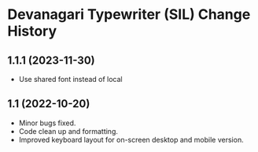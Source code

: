 Devanagari Typewriter (SIL) Change History
====================

1.1.1 (2023-11-30)
----------------
* Use shared font instead of local

1.1 (2022-10-20)
---------------------
* Minor bugs fixed.
* Code clean up and formatting.
* Improved keyboard layout for on-screen desktop and mobile version.
